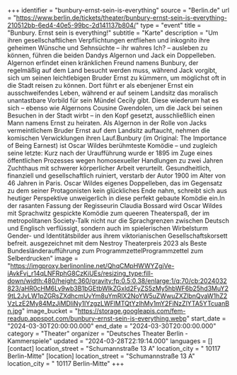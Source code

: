 +++
identifier = "bunbury-ernst-sein-is-everything"
source = "Berlin.de"
url = "https://www.berlin.de/tickets/theater/bunbury-ernst-sein-is-everything-210512bb-6ed4-40e5-99bc-2d141137b804/"
type = "event"
title = "Bunbury. Ernst sein is everything!"
subtitle = "Karte"
description = "Um ihren gesellschaftlichen Verpflichtungen entfliehen und inkognito ihre geheimen Wünsche und Sehnsüchte – ihr wahres Ich? – ausleben zu können, führen die beiden Dandys Algernon und Jack ein Doppelleben. Algernon erfindet einen kränklichen Freund namens Bunbury, der regelmäßig auf dem Land besucht werden muss, während Jack vorgibt, sich um seinen leichtlebigen Bruder Ernst zu kümmern, um möglichst oft in die Stadt reisen zu können. Dort führt er als ebenjener Ernst ein ausschweifendes Leben, während er auf seinem Landsitz das moralisch unantastbare Vorbild für sein Mündel Cecily gibt. Diese wiederum hat es sich – ebenso wie Algernons Cousine Gwendolen, um die Jack bei seinen Besuchen in der Stadt wirbt – in den Kopf gesetzt, ausschließlich einen Mann namens Ernst zu heiraten. Als Algernon in der Rolle von Jacks vermeintlichem Bruder Ernst auf dem Landsitz auftaucht, nehmen die komischen Verwicklungen ihren Lauf.Bunbury (im Original: The Importance of Being Earnest) ist Oscar Wildes berühmteste Komödie – und zugleich seine letzte: Kurz nach der Uraufführung wurde er 1895 im Zuge eines öffentlichen Prozesses wegen homosexueller Handlungen zu zwei Jahren Zuchthaus mit schwerer körperlicher Arbeit verurteilt. Gesundheitlich, finanziell und gesellschaftlich ruiniert, verstarb der Autor 1900 im Alter von 46 Jahren in Paris. Oscar Wildes eigenes Doppelleben, das im Gegensatz zu dem seiner Protagonisten kein glückliches Ende nahm, schreibt sich aus heutiger Perspektive unweigerlich in diese perfekt gebaute Komödie ein.In der rasanten Fassung der Regisseurin Claudia Bossard wird Oscar Wildes mit Sprachwitz gespickte Komödie zum queeren Theaterspaß, der im metropolitanen Society-Talk nicht nur die Sprachgrenzen zwischen Deutsch und Englisch verflüssigt, sondern auch im spielerischen Wirbelsturm Gender- und Identitätsbilder aus ihrem viktorianischen Gesellschaftskorsett befreit. 	ausgezeichnet mit dem Nestroy Theaterpreis 2023 als Beste Bundesländeraufführung zum ProgrammzettelProgrammzettel zum Selberdrucken"
image = "https://imgproxy.berlinonline.net/QhqCMpHWWYZgjVe-iAvkFvj_r14qLNFRphG8CzKiUEs/resizing_type:fill-down/width:480/height:360/gravity:fp:0.5:0.38/enlarge:1/q:70/cb:2024032823/aHR0cHM6Ly9wb3B1bGEtbWlkZGxld2FyZS5zMy5hbWF6b25hd3MuY29tL2JvLW1pZGRsZXdhcmUvYm8uYmRlX2NoYW5uZWwuZXZlbnQvaW1hZ2VzLzE2My84MzJiMDliNy1lYzgzLWFlMTQtYzlhMy1mY2FiNzZlYTA5YTcuanBn.jpg"
image_bucket = "https://storage.googleapis.com/fem-readup.appspot.com/bunbury-ernst-sein-is-everything.webp"
start_date = "2024-03-30T20:00:00.000"
end_date = "2024-03-30T20:00:00.000"
category = "Theater"
organizer = "Deutsches Theater Berlin - Kammerspiele"
updated = "2024-03-28T22:19:14.000"
languages = []
[contact]
location_street = "Schumannstraße 13 A"
location_city = " 10117 Berlin-Mitte"
[location]
location_street = "Schumannstraße 13 A"
location_city = " 10117 Berlin-Mitte"
+++
